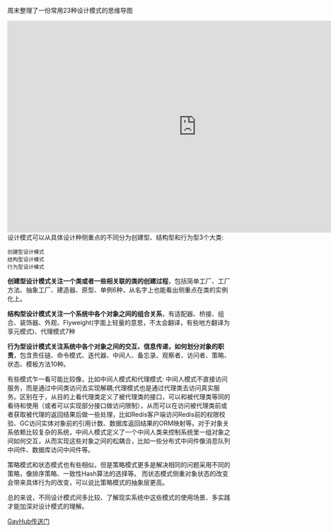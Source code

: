 周末整理了一份常用23种设计模式的思维导图
<iframe width='853' height='480' src='https://embed.coggle.it/diagram/WL0Qa3J77QABCQ_9/92fe11b98fb30c3ee40157a1736a2c10649b716f38e3e9bdcb26ac7daf99c122' frameborder='0' allowfullscreen></iframe>
设计模式可以从具体设计种侧重点的不同分为创建型、结构型和行为型3个大类:
  
    创建型设计模式
    结构型设计模式
    行为型设计模式


**创建型设计模式关注一个类或者一些相关联的类的创建过程**，包括简单工厂、工厂方法、抽象工厂、建造器、原型、单例6种，从名字上也能看出侧重点在类的实例化上。<br>

**结构型设计模式关注一个系统中各个对象之间的组合关系**，有适配器、桥接、组合、装饰器、外观、Flyweight(字面上轻量的意思，不太会翻译，有些地方翻译为享元模式)、代理模式7种<br>

**行为型设计模式关注系统中各个对象之间的交互、信息传递，如何划分对象的职责**，包含责任链、命令模式、迭代器、中间人、备忘录、观察者、访问者、策略、状态、模板方法10种。<br>

有些模式乍一看可能比较像，比如中间人模式和代理模式: 中间人模式不直接访问服务，而是通过中间类访问去实现解耦;代理模式也是通过代理类去访问真实服务。区别在于，从目的上看代理类定义了被代理类的接口，可以和被代理类等同的看待和使用（或者可以实现部分接口做访问限制），从而可以在访问被代理类前或者获取被代理的返回结果后做一些处理，比如Redis客户端访问Redis前的权限校验、GC访问实体对象前的引用计数、数据库返回结果的ORM映射等。对于对象关系依赖比较复杂的系统，中间人模式定义了一个中间人类来控制系统里一组对象之间如何交互，从而实现这些对象之间的松耦合，比如一些分布式中间件像消息队列中间件、数据库访问中间件等。

策略模式和状态模式也有些相似，但是策略模式更多是解决相同的问题采用不同的策略，像排序策略、一致性Hash算法的选择等。 而状态模式侧重对象状态的改变会带来具体行为的改变，可以说比策略模式的抽象层更高。

总的来说，不同设计模式间多比较、了解现实系统中这些模式的使用场景、多实践才能加深对设计模式的理解。

[GayHub传送门](https://github.com/Martian101/design-patterns-for-humans.git)


